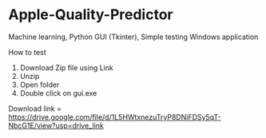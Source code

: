 # Apple-Quality-Predictor
Machine learning, Python GUI (Tkinter), Simple testing Windows application


How to test

01. Download Zip file using Link
02. Unzip
03. Open folder
04. Double click on gui.exe


Download link = https://drive.google.com/file/d/1L5HWtxnezuTryP8DNiFDSy5qT-NbcG1E/view?usp=drive_link
